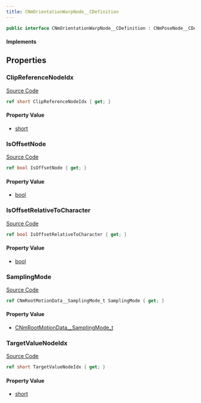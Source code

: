 ```yaml
---
title: CNmOrientationWarpNode__CDefinition
---
```


```csharp
public interface CNmOrientationWarpNode__CDefinition : CNmPoseNode__CDefinition, CNmGraphNode__CDefinition, ISchemaClass<CNmGraphNode__CDefinition>, ISchemaClass<CNmPoseNode__CDefinition>, ISchemaClass<CNmOrientationWarpNode__CDefinition>, ISchemaField, ISchemaClass, INativeHandle
```

#### Implements

## Properties

### ClipReferenceNodeIdx

[Source Code](https://github.com/swiftly-solution/swiftlys2/blob/main/managed/src/SwiftlyS2.Generated/Schemas/Interfaces/CNmOrientationWarpNode__CDefinition.cs#L17)

```csharp
ref short ClipReferenceNodeIdx { get; }
```

#### Property Value

- [short](https://learn.microsoft.com/dotnet/api/system.int16)

### IsOffsetNode

[Source Code](https://github.com/swiftly-solution/swiftlys2/blob/main/managed/src/SwiftlyS2.Generated/Schemas/Interfaces/CNmOrientationWarpNode__CDefinition.cs#L21)

```csharp
ref bool IsOffsetNode { get; }
```

#### Property Value

- [bool](https://learn.microsoft.com/dotnet/api/system.boolean)

### IsOffsetRelativeToCharacter

[Source Code](https://github.com/swiftly-solution/swiftlys2/blob/main/managed/src/SwiftlyS2.Generated/Schemas/Interfaces/CNmOrientationWarpNode__CDefinition.cs#L23)

```csharp
ref bool IsOffsetRelativeToCharacter { get; }
```

#### Property Value

- [bool](https://learn.microsoft.com/dotnet/api/system.boolean)

### SamplingMode

[Source Code](https://github.com/swiftly-solution/swiftlys2/blob/main/managed/src/SwiftlyS2.Generated/Schemas/Interfaces/CNmOrientationWarpNode__CDefinition.cs#L25)

```csharp
ref CNmRootMotionData__SamplingMode_t SamplingMode { get; }
```

#### Property Value

- [CNmRootMotionData__SamplingMode_t](/docs/api/shared/schemadefinitions/cnmrootmotiondata__samplingmode_t)

### TargetValueNodeIdx

[Source Code](https://github.com/swiftly-solution/swiftlys2/blob/main/managed/src/SwiftlyS2.Generated/Schemas/Interfaces/CNmOrientationWarpNode__CDefinition.cs#L19)

```csharp
ref short TargetValueNodeIdx { get; }
```

#### Property Value

- [short](https://learn.microsoft.com/dotnet/api/system.int16)

